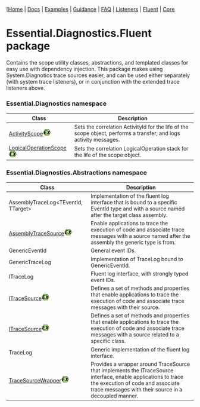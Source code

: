 [[Home](../ReadMe.md) | [Docs](ReadMe.md) | [Examples](Examples.md) | [Guidance](Guidance.md) | [FAQ](FAQ.md) | [Listeners](Trace-Listeners.md) | [Fluent](Essential-Diagnostics-Fluent.md) | [Core](Essential-Diagnostics-Core.md)

# Essential.Diagnostics.Fluent package

Contains the scope utility classes, abstractions, and templated classes for easy use with dependency injection. This package makes using System.Diagnotics trace sources easier, and can be used either separately (with system trace listeners), or in conjunction with the extended trace listeners above.

### Essential.Diagnostics namespace

| Class | Description |
| ----- | ----------- |
| [ActivityScope](reference/ActivityScope.md)![EX](images/ex.png) | Sets the correlation ActivityId for the life of the scope object, performs a transfer, and logs activity messages. |
| [LogicalOperationScope](reference/LogicalOperationScope.md)![EX](images/ex.png) | Sets the correlation LogicalOperation stack for the life of the scope object. |

### Essential.Diagnostics.Abstractions namespace

| Class | Description |
| ----- | ----------- |
| AssemblyTraceLog<TEventId, TTarget> | Implementation of the fluent log interface that is bound to a specific EventId type and with a source named after the target class assembly. |
| [AssemblyTraceSource<TTarget>](reference/AssemblyTraceSource_T.md)![EX](images/ex.png) | Enable applications to trace the execution of code and associate trace messages with a source named after the assembly the generic type is from. |
| GenericEventId | General event IDs. |
| GenericTraceLog | Implementation of TraceLog<TEventId> bound to GenericEventId. |
| ITraceLog<TEventId> | Fluent log interface, with strongly typed event IDs. |
| [ITraceSource](reference/ITraceSource.md)![EX](images/ex.png) | Defines a set of methods and properties that enable applications to trace the execution of code and associate trace messages with their source.  |
| [ITraceSource<TTarget>](reference/ITraceSource_T.md)![EX](images/ex.png) | Defines a set of methods and properties that enable applications to trace the execution of code and associate trace messages with a source related to a specific class. |
| TraceLog<TEventId> | Generic implementation of the fluent log interface. |
| [TraceSourceWrapper](reference/TraceSourceWrapper.md)![EX](images/ex.png) | Provides a wrapper around TraceSource that implements the ITraceSource interface, enable applications to trace the execution of code and associate trace messages with their source in a decoupled manner. |
